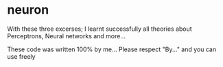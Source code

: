 # neuron

With these three excerses; I learnt successfully all theories about Perceptrons, Neural networks and more...

These code was written 100% by me... Please respect "By..." and you can use freely
